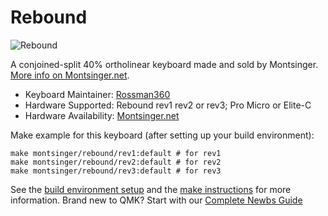 # Rebound

![Rebound](https://imgur.com/a/R4g6LBD)

A conjoined-split 40%  ortholinear keyboard made and sold by Montsinger. [More info on Montsinger.net](https://montsinger.net).

* Keyboard Maintainer: [Rossman360](https://github.com/rossman360)
* Hardware Supported: Rebound rev1 rev2 or rev3; Pro Micro or Elite-C
* Hardware Availability: [Montsinger.net](https://montsinger.net)

Make example for this keyboard (after setting up your build environment):

    make montsinger/rebound/rev1:default # for rev1
    make montsinger/rebound/rev2:default # for rev2
    make montsinger/rebound/rev3:default # for rev3

See the [build environment setup](https://docs.qmk.fm/#/getting_started_build_tools) and the [make instructions](https://docs.qmk.fm/#/getting_started_make_guide) for more information. Brand new to QMK? Start with our [Complete Newbs Guide](https://docs.qmk.fm/#/newbs)
